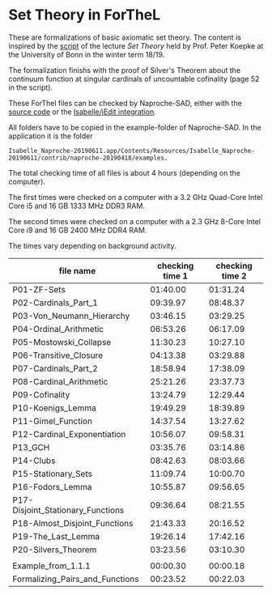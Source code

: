 # Set Theory in ForTheL

These are formalizations of basic axiomatic set theory. The content is inspired by the [script](http://www.math.uni-bonn.de/ag/logik/teaching/2018WS/set_theory/current_scriptum.pdf) of the lecture *Set Theory* held by Prof. Peter Koepke at the University of Bonn in the winter term 18/19.

The formalization finishs with the proof of Silver's Theorem about the continuum function at singular cardinals of uncountable cofinality (page 52 in the script).

These ForThel files can be checked by Naproche-SAD, either with the [source code](https://github.com/Naproche/Naproche-SAD) or the [Isabelle/jEdit integration](https://files.sketis.net/Isabelle_Naproche-20190611/).

All folders have to be copied in the example-folder of Naproche-SAD. In the application it is the folder

```
Isabelle_Naproche-20190611.app/Contents/Resources/Isabelle_Naproche-20190611/contrib/naproche-20190418/examples.
```

The total checking time of all files is about 4 hours (depending on the computer).

The first times were checked on a computer with a 3.2 GHz Quad-Core Intel Core i5 and 16 GB 1333 MHz DDR3 RAM.

The second times were checked on a computer with a 2.3 GHz 8-Core Intel Core i9 and 16 GB 2400 MHz DDR4 RAM.

The times vary depending on background activity.

| file name                         | checking time 1       | checking time 2       |
| --------------------------------- | --------------------- | --------------------- |
| P01-ZF-Sets                       | 01:40.00              | 01:31.24              |
| P02-Cardinals_Part_1              | 09:39.97              | 08:48.37              |
| P03-Von_Neumann_Hierarchy         | 03:46.15              | 03:29.25              |
| P04-Ordinal_Arithmetic            | 06:53.26              | 06:17.09              |
| P05-Mostowski_Collapse            | 11:30.23              | 10:27.10              |
| P06-Transitive_Closure            | 04:13.38              | 03:29.88              |
| P07-Cardinals_Part_2              | 18:58.94              | 17:38.09              |
| P08-Cardinal_Arithmetic           | 25:21.26              | 23:37.73              |
| P09-Cofinality                    | 13:24.79              | 12:29.44              |
| P10-Koenigs_Lemma                 | 19:49.29              | 18:39.89              |
| P11-Gimel_Function                | 14:37.54              | 13:27.62              |
| P12-Cardinal_Exponentiation       | 10:56.07              | 09:58.31              |
| P13_GCH                           | 03:35.76              | 03:14.86              |
| P14-Clubs                         | 08:42.63              | 08:03.66              |
| P15-Stationary_Sets               | 11:09.74              | 10:00.70              |
| P16-Fodors_Lemma                  | 10:55.87              | 09:56.65              |
| P17-Disjoint_Stationary_Functions | 09:36.64              | 08:21.55              |
| P18-Almost_Disjoint_Functions     | 21:43.33              | 20:16.52              |
| P19-The_Last_Lemma                | 19:26.14              | 17:42.16              |
| P20-Silvers_Theorem               | 03:23.56              | 03:10.30              |
|                                   |                       |                       |
| Example_from_1.1.1                | 00:00.30              | 00:00.18              |
| Formalizing_Pairs_and_Functions   | 00:23.52              | 00:22.03              |
